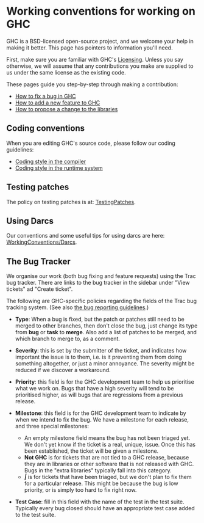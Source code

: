 # Working conventions for working on GHC


GHC is a BSD-licensed open-source project, and we welcome your help in making it better.
This page has pointers to information you'll need.


First, make sure you are familiar with GHC's [Licensing](licensing).  Unless you say otherwise, we will assume that any contributions you make are supplied to us under the same license as the existing code.


These pages guide you step-by-step through making a contribution:

- [How to fix a bug in GHC](working-conventions/fixing-bugs)
- [How to add a new feature to GHC](working-conventions/adding-features)
- [ How to propose a change to the libraries](http://haskell.org/haskellwiki/Library_submissions)

## Coding conventions


When you are editing GHC's source code, please follow our coding guidelines:

- [Coding style in the compiler](commentary/coding-style)
- [Coding style in the runtime system](commentary/rts/conventions)

## Testing patches


The policy on testing patches is at: [TestingPatches](testing-patches).

## Using Darcs


Our conventions and some useful tips for using darcs are here: [WorkingConventions/Darcs](working-conventions/darcs).

## The Bug Tracker


We organise our work (both bug fixing and feature requests) using the Trac bug tracker.   There are links to the bug tracker in the sidebar under "View tickets" ad "Create ticket". 


The following are GHC-specific policies regarding the fields of the Trac bug tracking system. (See also [the bug reporting guidelines](report-a-bug).)

- **Type**: When a bug is fixed, but the patch or patches still need to be merged to other branches, then
  don't close the bug, just change its type from **bug** or **task** to **merge**.  Also add a list of
  patches to be merged, and which branch to merge to, as a comment.

- **Severity**: this is set by the submitter of the ticket, and indicates how important the issue is to
  them, i.e. is it preventing them from doing something altogether, or just a minor annoyance.  The
  severity might be reduced if we discover a workaround.

- **Priority**: this field is for the GHC development team to help us prioritise what we work on.  Bugs
  that have a high severity will tend to be prioritised higher, as will bugs that are regressions from
  a previous release.

- **Milestone**: this field is for the GHC development team to indicate by when we intend to fix the bug.  We have a milestone for each release, and three special milestones:

  - An empty milestone field means the bug has not been triaged yet.  We don't yet know if the
    ticket is a real, unique, issue.  Once this has been established, the ticket will be given
    a milestone.
  - **Not GHC** is for tickets that are not tied to a GHC release, because they are in libraries
    or other software that is not released with GHC.  Bugs in the "extra libraries" typically fall
    into this category.
  - **_\|_** is for tickets that have been triaged, but we don't plan to fix them for a particular
    release.  This might be because the bug is low priority, or is simply too hard to fix right now.

- **Test Case**: fill in this field with the name of the test in the test suite.  Typically every bug
  closed should have an appropriate test case added to the test suite.
